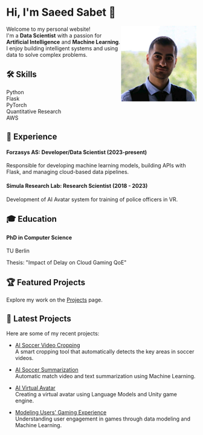 # Hi, I'm Saeed Sabet 👋

<img src="assets/profile.jpeg" alt="Profile Picture" width="200" align="right">

Welcome to my personal website!  
I'm a **Data Scientist** with a passion for **Artificial Intelligence** and **Machine Learning**. I enjoy building intelligent systems and using data to solve complex problems.

## 🛠️ Skills
<div class="skills-section">
    <div class="skill">
        <span class="skill-name"><i class="fas fa-code"></i> Python</span>
        <div class="progress-bar" style="--progress-width: 90%;">
            <div class="progress"></div>
        </div>
    </div>
    <div class="skill">
        <span class="skill-name"><i class="fas fa-server"></i> Flask</span>
        <div class="progress-bar" style="--progress-width: 80%;">
            <div class="progress"></div>
        </div>
    </div>
    <div class="skill">
        <span class="skill-name"><i class="fas fa-brain"></i> PyTorch</span>
        <div class="progress-bar" style="--progress-width: 60%;">
            <div class="progress"></div>
        </div>
    </div>
    <div class="skill">
        <span class="skill-name"><i class="fas fa-chart-bar"></i> Quantitative Research</span>
        <div class="progress-bar" style="--progress-width: 90%;">
            <div class="progress"></div>
        </div>
    </div>
    <div class="skill">
        <span class="skill-name"><i class="fas fa-cloud"></i> AWS</span>
        <div class="progress-bar" style="--progress-width: 60%;">
            <div class="progress"></div>
        </div>
    </div>
</div>



## 💼 Experience
<div class="experience-section">
    <div class="job">
        <h4>Forzasys AS: Developer/Data Scientist <span class="job-date">(2023-present)</span></h4>
        <p class="job-description">Responsible for developing machine learning models, building APIs with Flask, and managing cloud-based data pipelines.</p>
    </div>
    <div class="job">
        <h4>Simula Research Lab: Research Scientist <span class="job-date">(2018 - 2023)</span></h4>
        <p class="job-description">Development of AI Avatar system for training of police officers in VR.</p>
    </div>
</div>


## 🎓 Education
<div class="education-section">
    <div class="education-item">
        <h4>PhD in Computer Science</h4>
        <p class="institution">TU Berlin</p>
        <p class="thesis-title">Thesis: "Impact of Delay on Cloud Gaming QoE"</p>
    </div>
</div>

## 🏆 Featured Projects

Explore my work on the [Projects](projects/index.md) page.

## 🚀 Latest Projects

Here are some of my recent projects:

- [AI Soccer Video Cropping](projects/2024-09-30-smart-crop-soccer.md)  
   A smart cropping tool that automatically detects the key areas in soccer videos.
   
- [AI Soccer Summarization](projects/2024-09-30-smart-crop-soccer.md)  
   Automatic match video and text summarization using Machine Learning.
   
- [AI Virtual Avatar](projects/2024-09-30-smart-crop-soccer.md)  
   Creating a virtual avatar using Language Models and Unity game engine.
   
- [Modeling Users' Gaming Experience](projects/2024-09-30-smart-crop-soccer.md)  
   Understanding user engagement in games through data modeling and Machine Learning.
